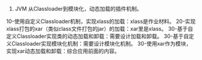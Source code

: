 1. JVM
从Classloader到模块化，动态加载的插件机制。

10-使用自定义Classloader机制，实现xlass的加载：xlass是作业材料。
20-实现xlass打包的xar（类似class文件打包的jar）的加载：xar里是xlass。
30-基于自定义Classloader实现类的动态加载和卸载：需要设计加载和卸载。
30-基于自定义Classloader实现模块化机制：需要设计模块化机制。
30-使用xar作为模块，实现xar动态加载和卸载：综合应用前面的内容。